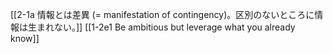 
[[2-1a 情報とは差異 (= manifestation of contingency)。区別のないところに情報は生まれない。]]
[[1-2e1 Be ambitious but leverage what you already know]]

